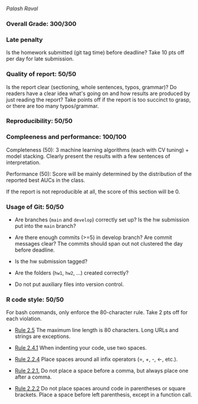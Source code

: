 *Palash Raval*

### Overall Grade: 300/300

### Late penalty

Is the homework submitted (git tag time) before deadline? Take 10 pts off per day for late submission.

### Quality of report: 50/50

Is the report clear (sectioning, whole sentences, typos, grammar)? Do readers have a clear idea what's going on and how results are produced by just reading the report? Take points off if the report is too succinct to grasp, or there are too many typos/grammar. 

### Reproducibility: 50/50

### Compleeness and performance: 100/100

Completeness (50): 3 machine learning algorithms (each with CV tuning) + model stacking. Clearly present the results with a few sentences of interpretation.

Performance (50): Score will be mainly determined by the distribution of the reported best AUCs in the class.

If the report is not reproducible at all, the score of this section will be 0.

### Usage of Git: 50/50

-   Are branches (`main` and `develop`) correctly set up? Is the hw submission put into the `main` branch?

-   Are there enough commits (>=5) in develop branch? Are commit messages clear? The commits should span out not clustered the day before deadline. 
          
-   Is the hw submission tagged? 

-   Are the folders (`hw1`, `hw2`, ...) created correctly? 
  
-   Do not put auxiliary files into version control. 

### R code style: 50/50

For bash commands, only enforce the 80-character rule. Take 2 pts off for each violation. 

-   [Rule 2.5](https://style.tidyverse.org/syntax.html#long-lines) The maximum line length is 80 characters. Long URLs and strings are exceptions.  

-   [Rule 2.4.1](https://style.tidyverse.org/syntax.html#indenting) When indenting your code, use two spaces.  

-   [Rule 2.2.4](https://style.tidyverse.org/syntax.html#infix-operators) Place spaces around all infix operators (=, +, -, &lt;-, etc.).  
-   [Rule 2.2.1.](https://style.tidyverse.org/syntax.html#commas) Do not place a space before a comma, but always place one after a comma.  

-   [Rule 2.2.2](https://style.tidyverse.org/syntax.html#parentheses) Do not place spaces around code in parentheses or square brackets. Place a space before left parenthesis, except in a function call.
